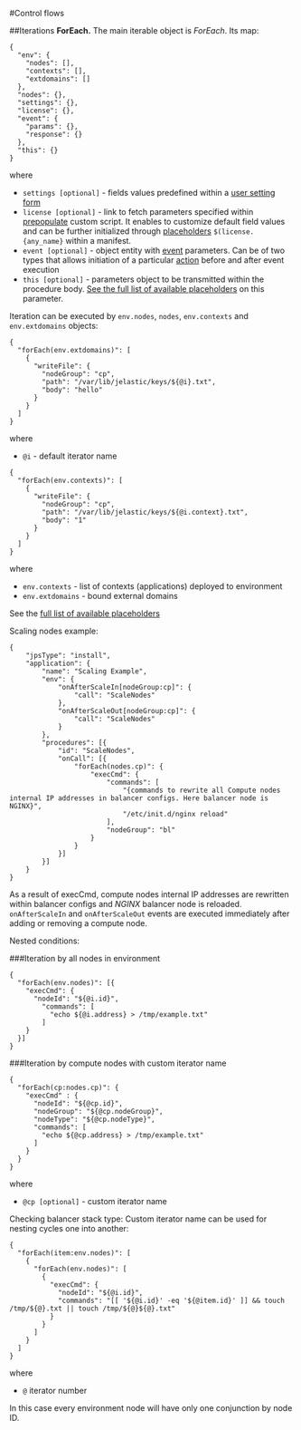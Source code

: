 #Control flows

##Iterations
<b>ForEach.</b>
The main iterable object is *ForEach*. Its map:

```
{
  "env": {
    "nodes": [],
    "contexts": [],
    "extdomains": []
  },
  "nodes": {},
  "settings": {},
  "license": {},
  "event": {
    "params": {},
    "response": {}
  },
  "this": {}
}
```
where    
- `settings [optional]` - fields values predefined within a [user setting form](http://docs.cloudscripting.com/creating-templates/user-input-parameters/)   
- `license [optional]` - link to fetch parameters specified within [prepopulate](http://docs.cloudscripting.com/creating-templates/user-input-parameters/) custom script. It enables to customize default field values and can be further initialized through [placeholders](http://docs.cloudscripting.com/reference/placeholders/) `$(license.{any_name}` within a manifest.   
- `event [optional]` - object entity with [event](http://docs.cloudscripting.com/reference/events/) parameters.  Can be of two types that allows initiation of a particular [action](http://docs.cloudscripting.com/reference/actions/) before and after event execution   
- `this [optional]` - parameters object to be transmitted within the procedure body. [See the full list of available placeholders](http://docs.cloudscripting.com/reference/placeholders/#procedure-placeholders) on this parameter.   

Iteration can be executed by `env.nodes`, `nodes`, `env.contexts` and `env.extdomains` objects:

```
{
  "forEach(env.extdomains)": [
    {
      "writeFile": {
        "nodeGroup": "cp",
        "path": "/var/lib/jelastic/keys/${@i}.txt",
        "body": "hello"
      }
    }
  ]
}
```
where    
- `@i` - default iterator name

```
{
  "forEach(env.contexts)": [
    {
      "writeFile": {
        "nodeGroup": "cp",
        "path": "/var/lib/jelastic/keys/${@i.context}.txt",
        "body": "1"
      }
    }
  ]
}
```
where  
- `env.contexts` -  list of contexts (applications) deployed to environment    
- `env.extdomains` - bound external domains 

See the [full list of available placeholders](/reference/placeholders/)

Scaling nodes example:
```
{
	"jpsType": "install",
	"application": {
		"name": "Scaling Example",
		"env": {
			"onAfterScaleIn[nodeGroup:cp]": {
				"call": "ScaleNodes"
			},
			"onAfterScaleOut[nodeGroup:cp]": {
				"call": "ScaleNodes"
			}
		},
		"procedures": [{
			"id": "ScaleNodes",
			"onCall": [{
				"forEach(nodes.cp)": {
					"execCmd": {
						"commands": [
							"{commands to rewrite all Compute nodes internal IP addresses in balancer configs. Here balancer node is NGINX}",
							"/etc/init.d/nginx reload"
						],
						"nodeGroup": "bl"
					}
				}
			}]
		}]
	}
}
```
As a result of execCmd, compute nodes internal IP addresses are rewritten within balancer configs and *NGINX* balancer node is reloaded. `onAfterScaleIn` and `onAfterScaleOut` events are executed immediately after adding or removing a compute node.

Nested conditions:   
  
###Iteration by all nodes in environment

```
{
  "forEach(env.nodes)": [{
    "execCmd": {
	  "nodeId": "${@i.id}",
		"commands": [
	      "echo ${@i.address} > /tmp/example.txt"
		]
	}
  }]
}
```

###Iteration by compute nodes with custom iterator name
```
{
  "forEach(cp:nodes.cp)": {
    "execCmd" : {
      "nodeId": "${@cp.id}",
      "nodeGroup": "${@cp.nodeGroup}",
      "nodeType": "${@cp.nodeType}",
      "commands": [
        "echo ${@cp.address} > /tmp/example.txt"
      ]
    }
  }
}
```
where 
- `@cp [optional]` - custom iterator name

Checking balancer stack type:
Custom iterator name can be used for nesting cycles one into another:
```
{
  "forEach(item:env.nodes)": [
    {
      "forEach(env.nodes)": [
        {
          "execCmd": {
            "nodeId": "${@i.id}",
            "commands": "[[ '${@i.id}' -eq '${@item.id}' ]] && touch /tmp/${@}.txt || touch /tmp/${@}${@}.txt"
          }
        }
      ]
    }
  ]
}
```
where
- `@` iterator number

In this case every environment node will have only one conjunction by node ID.